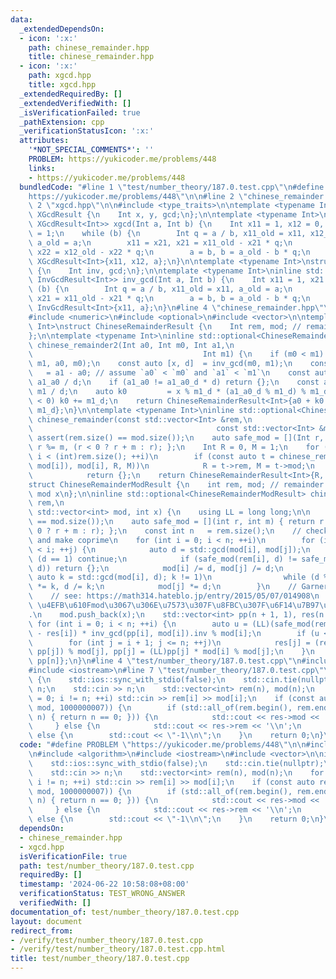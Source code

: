 ```yaml
---
data:
  _extendedDependsOn:
  - icon: ':x:'
    path: chinese_remainder.hpp
    title: chinese_remainder.hpp
  - icon: ':x:'
    path: xgcd.hpp
    title: xgcd.hpp
  _extendedRequiredBy: []
  _extendedVerifiedWith: []
  _isVerificationFailed: true
  _pathExtension: cpp
  _verificationStatusIcon: ':x:'
  attributes:
    '*NOT_SPECIAL_COMMENTS*': ''
    PROBLEM: https://yukicoder.me/problems/448
    links:
    - https://yukicoder.me/problems/448
  bundledCode: "#line 1 \"test/number_theory/187.0.test.cpp\"\n#define PROBLEM \"\
    https://yukicoder.me/problems/448\"\n\n#line 2 \"chinese_remainder.hpp\"\n\n#line\
    \ 2 \"xgcd.hpp\"\n\n#include <type_traits>\n\ntemplate <typename Int>\nstruct\
    \ XGcdResult {\n    Int x, y, gcd;\n};\n\ntemplate <typename Int>\ninline std::enable_if_t<std::is_signed_v<Int>,\
    \ XGcdResult<Int>> xgcd(Int a, Int b) {\n    Int x11 = 1, x12 = 0, x21 = 0, x22\
    \ = 1;\n    while (b) {\n        Int q = a / b, x11_old = x11, x12_old = x12,\
    \ a_old = a;\n        x11 = x21, x21 = x11_old - x21 * q;\n        x12 = x22,\
    \ x22 = x12_old - x22 * q;\n        a = b, b = a_old - b * q;\n    }\n    return\
    \ XGcdResult<Int>{x11, x12, a};\n}\n\ntemplate <typename Int>\nstruct InvGcdResult\
    \ {\n    Int inv, gcd;\n};\n\ntemplate <typename Int>\ninline std::enable_if_t<std::is_signed_v<Int>,\
    \ InvGcdResult<Int>> inv_gcd(Int a, Int b) {\n    Int x11 = 1, x21 = 0;\n    while\
    \ (b) {\n        Int q = a / b, x11_old = x11, a_old = a;\n        x11 = x21,\
    \ x21 = x11_old - x21 * q;\n        a = b, b = a_old - b * q;\n    }\n    return\
    \ InvGcdResult<Int>{x11, a};\n}\n#line 4 \"chinese_remainder.hpp\"\n#include <cassert>\n\
    #include <numeric>\n#include <optional>\n#include <vector>\n\ntemplate <typename\
    \ Int>\nstruct ChineseRemainderResult {\n    Int rem, mod; // remainder, modular\n\
    };\n\ntemplate <typename Int>\ninline std::optional<ChineseRemainderResult<Int>>\
    \ chinese_remainder2(Int a0, Int m0, Int a1,\n                               \
    \                                      Int m1) {\n    if (m0 < m1) return chinese_remainder2(a1,\
    \ m1, a0, m0);\n    const auto [x, d]  = inv_gcd(m0, m1);\n    const auto a1_a0\
    \   = a1 - a0; // assume `a0` < `m0` and `a1` < `m1`\n    const auto a1_a0_d =\
    \ a1_a0 / d;\n    if (a1_a0 != a1_a0_d * d) return {};\n    const auto m1_d =\
    \ m1 / d;\n    auto k0         = x % m1_d * (a1_a0_d % m1_d) % m1_d;\n    if (k0\
    \ < 0) k0 += m1_d;\n    return ChineseRemainderResult<Int>{a0 + k0 * m0, m0 *\
    \ m1_d};\n}\n\ntemplate <typename Int>\ninline std::optional<ChineseRemainderResult<Int>>\
    \ chinese_remainder(const std::vector<Int> &rem,\n                           \
    \                                         const std::vector<Int> &mod) {\n   \
    \ assert(rem.size() == mod.size());\n    auto safe_mod = [](Int r, Int m) { return\
    \ r %= m, (r < 0 ? r + m : r); };\n    Int R = 0, M = 1;\n    for (int i = 0;\
    \ i < (int)rem.size(); ++i)\n        if (const auto t = chinese_remainder2(safe_mod(rem[i],\
    \ mod[i]), mod[i], R, M))\n            R = t->rem, M = t->mod;\n        else\n\
    \            return {};\n    return ChineseRemainderResult<Int>{R, M};\n}\n\n\
    struct ChineseRemainderModResult {\n    int rem, mod; // remainder mod x, modular\
    \ mod x\n};\n\ninline std::optional<ChineseRemainderModResult> chinese_remainder_mod(std::vector<int>\
    \ rem,\n                                                                     \
    \ std::vector<int> mod, int x) {\n    using LL = long long;\n\n    assert(rem.size()\
    \ == mod.size());\n    auto safe_mod = [](int r, int m) { return r %= m, (r <\
    \ 0 ? r + m : r); };\n    const int n   = rem.size();\n    // check conflicts\
    \ and make coprime\n    for (int i = 0; i < n; ++i)\n        for (int j = 0; j\
    \ < i; ++j) {\n            auto d = std::gcd(mod[i], mod[j]);\n            if\
    \ (d == 1) continue;\n            if (safe_mod(rem[i], d) != safe_mod(rem[j],\
    \ d)) return {};\n            mod[i] /= d, mod[j] /= d;\n            if (const\
    \ auto k = std::gcd(mod[i], d); k != 1)\n                while (d % k == 0) mod[i]\
    \ *= k, d /= k;\n            mod[j] *= d;\n        }\n    // Garner's algorithm\n\
    \    // see: https://math314.hateblo.jp/entry/2015/05/07/014908\n    // math314.\
    \ \u4EFB\u610Fmod\u3067\u306E\u7573\u307F\u8FBC\u307F\u6F14\u7B97\u3092O(n log(n))\u3067\
    .\n    mod.push_back(x);\n    std::vector<int> pp(n + 1, 1), res(n + 1);\n   \
    \ for (int i = 0; i < n; ++i) {\n        auto u = (LL)(safe_mod(rem[i], mod[i])\
    \ - res[i]) * inv_gcd(pp[i], mod[i]).inv % mod[i];\n        if (u < 0) u += mod[i];\n\
    \        for (int j = i + 1; j <= n; ++j)\n            res[j] = (res[j] + u *\
    \ pp[j]) % mod[j], pp[j] = (LL)pp[j] * mod[i] % mod[j];\n    }\n    return ChineseRemainderModResult{res[n],\
    \ pp[n]};\n}\n#line 4 \"test/number_theory/187.0.test.cpp\"\n#include <algorithm>\n\
    #include <iostream>\n#line 7 \"test/number_theory/187.0.test.cpp\"\n\nint main()\
    \ {\n    std::ios::sync_with_stdio(false);\n    std::cin.tie(nullptr);\n    int\
    \ n;\n    std::cin >> n;\n    std::vector<int> rem(n), mod(n);\n    for (int i\
    \ = 0; i != n; ++i) std::cin >> rem[i] >> mod[i];\n    if (const auto res = chinese_remainder_mod(rem,\
    \ mod, 1000000007)) {\n        if (std::all_of(rem.begin(), rem.end(), [](int\
    \ n) { return n == 0; })) {\n            std::cout << res->mod << '\\n';\n   \
    \     } else {\n            std::cout << res->rem << '\\n';\n        }\n    }\
    \ else {\n        std::cout << \"-1\\n\";\n    }\n    return 0;\n}\n"
  code: "#define PROBLEM \"https://yukicoder.me/problems/448\"\n\n#include \"chinese_remainder.hpp\"\
    \n#include <algorithm>\n#include <iostream>\n#include <vector>\n\nint main() {\n\
    \    std::ios::sync_with_stdio(false);\n    std::cin.tie(nullptr);\n    int n;\n\
    \    std::cin >> n;\n    std::vector<int> rem(n), mod(n);\n    for (int i = 0;\
    \ i != n; ++i) std::cin >> rem[i] >> mod[i];\n    if (const auto res = chinese_remainder_mod(rem,\
    \ mod, 1000000007)) {\n        if (std::all_of(rem.begin(), rem.end(), [](int\
    \ n) { return n == 0; })) {\n            std::cout << res->mod << '\\n';\n   \
    \     } else {\n            std::cout << res->rem << '\\n';\n        }\n    }\
    \ else {\n        std::cout << \"-1\\n\";\n    }\n    return 0;\n}\n"
  dependsOn:
  - chinese_remainder.hpp
  - xgcd.hpp
  isVerificationFile: true
  path: test/number_theory/187.0.test.cpp
  requiredBy: []
  timestamp: '2024-06-22 10:58:08+08:00'
  verificationStatus: TEST_WRONG_ANSWER
  verifiedWith: []
documentation_of: test/number_theory/187.0.test.cpp
layout: document
redirect_from:
- /verify/test/number_theory/187.0.test.cpp
- /verify/test/number_theory/187.0.test.cpp.html
title: test/number_theory/187.0.test.cpp
---
```

